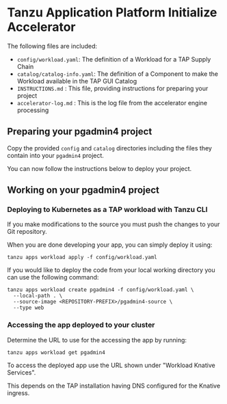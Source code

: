 # Tanzu Application Platform Initialize Accelerator

The following files are included:
- `config/workload.yaml`: The definition of a Workload for a TAP Supply Chain
- `catalog/catalog-info.yaml`: The definition of a Component to make the Workload available in the TAP GUI Catalog
- `INSTRUCTIONS.md` : This file, providing instructions for preparing your project
- `accelerator-log.md` : This is the log file from the accelerator engine processing

## Preparing your pgadmin4 project

Copy the provided `config` and `catalog` directories including the files they contain into your `pgadmin4` project.

You can now follow the instructions below to deploy your project.

## Working on your pgadmin4 project

### Deploying to Kubernetes as a TAP workload with Tanzu CLI

If you make modifications to the source you must push the changes to your Git repository.

When you are done developing your app, you can simply deploy it using:

```
tanzu apps workload apply -f config/workload.yaml
```

If you would like to deploy the code from your local working directory you can use the following command:

```
tanzu apps workload create pgadmin4 -f config/workload.yaml \
  --local-path . \
  --source-image <REPOSITORY-PREFIX>/pgadmin4-source \
  --type web
```

### Accessing the app deployed to your cluster

Determine the URL to use for the accessing the app by running:

```
tanzu apps workload get pgadmin4
```

To access the deployed app use the URL shown under "Workload Knative Services".

This depends on the TAP installation having DNS configured for the Knative ingress.
